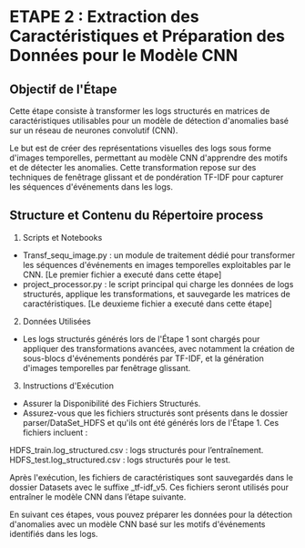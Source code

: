 


# ETAPE 2 : Extraction des Caractéristiques et Préparation des Données pour le Modèle CNN

## Objectif de l'Étape

Cette étape consiste à transformer les logs structurés en matrices de caractéristiques utilisables pour un modèle de détection d'anomalies basé sur un réseau de neurones convolutif (CNN). 

Le but est de créer des représentations visuelles des logs sous forme d'images temporelles, permettant au modèle CNN d'apprendre des motifs et de détecter les anomalies. Cette transformation repose sur des techniques de fenêtrage glissant et de pondération TF-IDF pour capturer les séquences d'événements dans les logs.

## Structure et Contenu du Répertoire process

1. Scripts et Notebooks

- Transf_sequ_image.py : un module de traitement dédié pour transformer les séquences d'événements en images temporelles exploitables par le CNN. [Le premier fichier a executé dans cette étape]
- project_processor.py : le script principal qui charge les données de logs structurés, applique les transformations, et sauvegarde les matrices de caractéristiques. [Le deuxieme fichier a executé dans cette étape]

2. Données Utilisées 

- Les logs structurés générés lors de l'Étape 1 sont chargés pour appliquer des transformations avancées, avec notamment la création de sous-blocs d'événements pondérés par TF-IDF, et la génération d'images temporelles par fenêtrage glissant.

3. Instructions d'Exécution

- Assurer la Disponibilité des Fichiers Structurés.
- Assurez-vous que les fichiers structurés sont présents dans le dossier parser/DataSet_HDFS et qu'ils ont été générés lors de l'Étape 1. Ces fichiers incluent :

HDFS_train.log_structured.csv : logs structurés pour l’entraînement.
HDFS_test.log_structured.csv : logs structurés pour le test.

Après l'exécution, les fichiers de caractéristiques sont sauvegardés dans le dossier Datasets avec le suffixe _tf-idf_v5. Ces fichiers seront utilisés pour entraîner le modèle CNN dans l’étape suivante.

En suivant ces étapes, vous pouvez préparer les données pour la détection d'anomalies avec un modèle CNN basé sur les motifs d'événements identifiés dans les logs.

